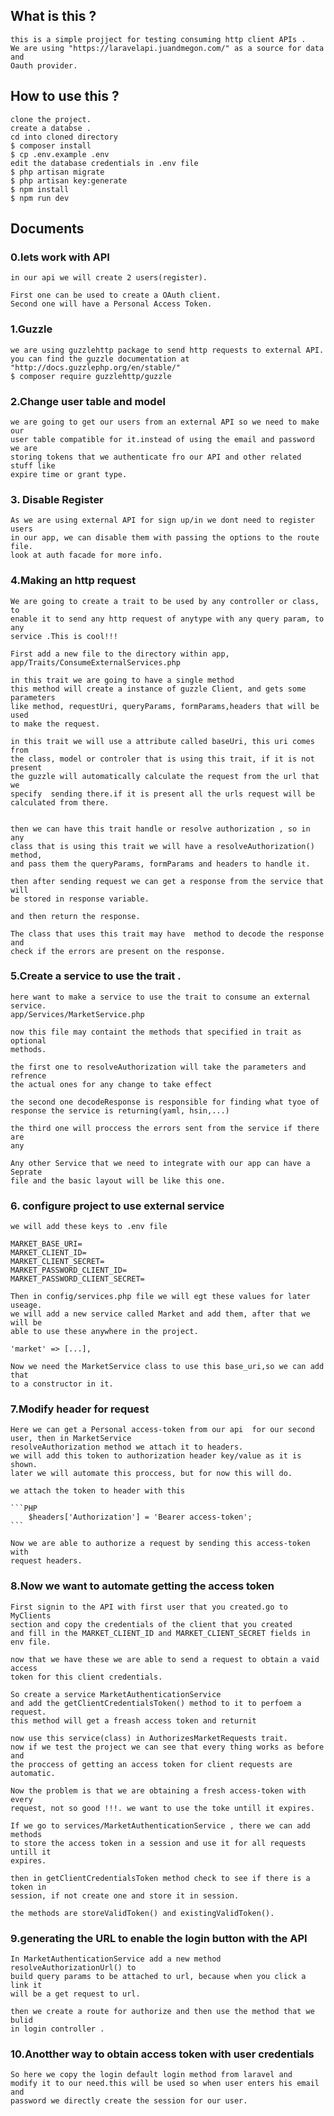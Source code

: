 ## What is this ?
    this is a simple projject for testing consuming http client APIs .
    We are using "https://laravelapi.juandmegon.com/" as a source for data and 
    Oauth provider.

## How to use this ?
    clone the project.
    create a databse .
    cd into cloned directory
    $ composer install
    $ cp .env.example .env
    edit the database credentials in .env file
    $ php artisan migrate
    $ php artisan key:generate
    $ npm install
    $ npm run dev


## Documents 
### 0.lets work with API
    in our api we will create 2 users(register).

    First one can be used to create a OAuth client.
    Second one will have a Personal Access Token.
### 1.Guzzle
    we are using guzzlehttp package to send http requests to external API.
    you can find the guzzle documentation at "http://docs.guzzlephp.org/en/stable/"
    $ composer require guzzlehttp/guzzle

### 2.Change user table and model
    we are going to get our users from an external API so we need to make our
    user table compatible for it.instead of using the email and password we are
    storing tokens that we authenticate fro our API and other related stuff like
    expire time or grant type.

### 3. Disable Register
    As we are using external API for sign up/in we dont need to register users
    in our app, we can disable them with passing the options to the route file.
    look at auth facade for more info.

### 4.Making an http request
    We are going to create a trait to be used by any controller or class, to
    enable it to send any http request of anytype with any query param, to any
    service .This is cool!!!

    First add a new file to the directory within app,
    app/Traits/ConsumeExternalServices.php

    in this trait we are going to have a single method
    this method will create a instance of guzzle Client, and gets some
    parameters
    like method, requestUri, queryParams, formParams,headers that will be used 
    to make the request.

    in this trait we will use a attribute called baseUri, this uri comes from
    the class, model or controler that is using this trait, if it is not present
    the guzzle will automatically calculate the request from the url that we
    specify  sending there.if it is present all the urls request will be
    calculated from there.


    then we can have this trait handle or resolve authorization , so in any
    class that is using this trait we will have a resolveAuthorization() method,
    and pass them the queryParams, formParams and headers to handle it.

    then after sending request we can get a response from the service that will
    be stored in response variable.

    and then return the response.

    The class that uses this trait may have  method to decode the response and
    check if the errors are present on the response.


### 5.Create a service to use the trait .
    here want to make a service to use the trait to consume an external service.
    app/Services/MarketService.php 

    now this file may containt the methods that specified in trait as optional
    methods.

    the first one to resolveAuthorization will take the parameters and refrence
    the actual ones for any change to take effect 

    the second one decodeResponse is responsible for finding what tyoe of
    response the service is returning(yaml, hsin,...)

    the third one will proccess the errors sent from the service if there are
    any

    Any other Service that we need to integrate with our app can have a Seprate
    file and the basic layout will be like this one.

### 6. configure project to use external service
    we will add these keys to .env file

    MARKET_BASE_URI=
    MARKET_CLIENT_ID=
    MARKET_CLIENT_SECRET=
    MARKET_PASSWORD_CLIENT_ID=
    MARKET_PASSWORD_CLIENT_SECRET=

    Then in config/services.php file we will egt these values for later useage.
    we will add a new service called Market and add them, after that we will be
    able to use these anywhere in the project.

    'market' => [...],

    Now we need the MarketService class to use this base_uri,so we can add that
    to a constructor in it.

### 7.Modify header for request
    Here we can get a Personal access-token from our api  for our second user, then in MarketService
    resolveAuthorization method we attach it to headers.
    we will add this token to authorization header key/value as it is shown.
    later we will automate this proccess, but for now this will do.

    we attach the token to header with this

    ```PHP 
        $headers['Authorization'] = 'Bearer access-token';
    ```

    Now we are able to authorize a request by sending this access-token with
    request headers.

### 8.Now we want to automate getting the access token
    First signin to the API with first user that you created.go to MyClients
    section and copy the credentials of the client that you created 
    and fill in the MARKET_CLIENT_ID and MARKET_CLIENT_SECRET fields in
    env file.

    now that we have these we are able to send a request to obtain a vaid access
    token for this client credentials.

    So create a service MarketAuthenticationService 
    and add the getClientCredentialsToken() method to it to perfoem a request.
    this method will get a freash access token and returnit 

    now use this service(class) in AuthorizesMarketRequests trait.
    now if we test the project we can see that every thing works as before and 
    the proccess of getting an access token for client requests are automatic.

    Now the problem is that we are obtaining a fresh access-token with every
    request, not so good !!!. we want to use the toke untill it expires.

    If we go to services/MarketAuthenticationService , there we can add methods
    to store the access token in a session and use it for all requests untill it
    expires.

    then in getClientCredentialsToken method check to see if there is a token in
    session, if not create one and store it in session.

    the methods are storeValidToken() and existingValidToken().


### 9.generating the URL to enable the login button with the API
    In MarketAuthenticationService add a new method resolveAuthorizationUrl() to
    build query params to be attached to url, because when you click a link it
    will be a get request to url.

    then we create a route for authorize and then use the method that we bulid
    in login controller .

### 10.Anotther way to obtain access token with user credentials
    So here we copy the login default login method from laravel and
    modify it to our need.this will be used so when user enters his email and
    password we directly create the session for our user.
